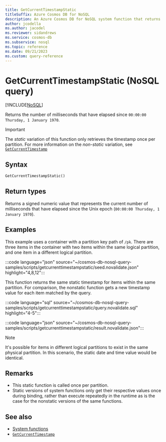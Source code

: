 ```yaml
---
title: GetCurrentTimestampStatic
titleSuffix: Azure Cosmos DB for NoSQL
description: An Azure Cosmos DB for NoSQL system function that returns a static timestamp value.
author: jcodella
ms.author: jacodel
ms.reviewer: sidandrews
ms.service: cosmos-db
ms.subservice: nosql
ms.topic: reference
ms.date: 09/21/2023
ms.custom: query-reference
---
```


# GetCurrentTimestampStatic (NoSQL query)

[!INCLUDE[NoSQL](../../includes/appliesto-nosql.md)]

Returns the number of milliseconds that have elapsed since `00:00:00 Thursday, 1 January 1970`.

> [!IMPORTANT]
> The *static* variation of this function only retrieves the timestamp once per partition. For more information on the *non-static* variation, see [`GetCurrentTimestamp`](getcurrenttimestamp.md)

## Syntax

```sql
GetCurrentTimestampStatic()
```

## Return types

Returns a signed numeric value that represents the current number of milliseconds that have elapsed since the Unix epoch (`00:00:00 Thursday, 1 January 1970`).

## Examples

This example uses a container with a partition key path of `/pk`. There are three items in the container with two items within the same logical partition, and one item in a different logical partition.

:::code language="json" source="~/cosmos-db-nosql-query-samples/scripts/getcurrenttimestampstatic/seed.novalidate.json" highlight="4,8,12":::

This function returns the same static timestamp for items within the same partition. For comparison, the nonstatic function gets a new timestamp value for each item matched by the query.

:::code language="sql" source="~/cosmos-db-nosql-query-samples/scripts/getcurrenttimestampstatic/query.novalidate.sql" highlight="4-5":::  

:::code language="json" source="~/cosmos-db-nosql-query-samples/scripts/getcurrenttimestampstatic/result.novalidate.json":::

> [!NOTE]
> It's possible for items in different logical partitions to exist in the same physical partition. In this scenario, the static date and time value would be identical.

## Remarks

- This static function is called once per partition.
- Static versions of system functions only get their respective values once during binding, rather than execute repeatedly in the runtime as is the case for the nonstatic versions of the same functions.

## See also

- [System functions](system-functions.yml)
- [`GetCurrentTimestamp`](getcurrenttimestamp.md)
